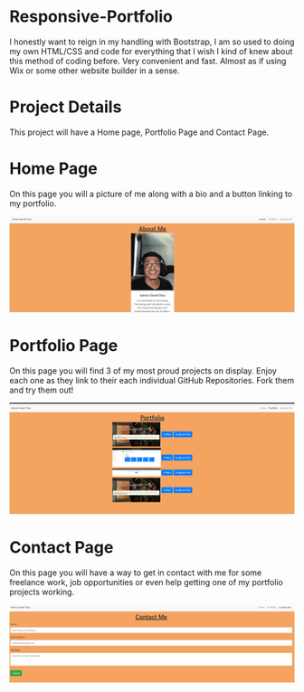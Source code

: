 # Responsive-Portfolio
I honestly want to reign in my handling with Bootstrap, I am so used to doing my own HTML/CSS and code for everything that I wish I kind of knew about this method of coding before. Very convenient and fast. Almost as if using Wix or some other website builder in a sense.

# Project Details
This project will have a Home page, Portfolio Page and Contact Page.

# Home Page
On this page you will a picture of me along with a bio and a button linking to my portfolio.

<img src="images\Home.png" alt="pic_of_home_page">

# Portfolio Page
On this page you will find 3 of my most proud projects on display. Enjoy each one as they link to their each individual GitHub Repositories. Fork them and try them out!

<img src="images\Portfolio.png" alt="pic_of_portfolio_page">


# Contact Page
On this page you will have a way to get in contact with me for some freelance work, job opportunities or even help getting one of my portfolio projects working.

<img src="images\Contact.png" alt="pic_of_contact_page">

